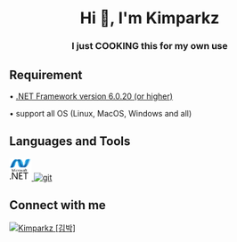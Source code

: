 <h1 align="center">Hi 👋, I'm Kimparkz</h1>
<h3 align="center">I just COOKING this for my own use</h3>


<h2 align="left">Requirement</h2>
<p>• <a href="https://dotnet.microsoft.com/en-us/download/dotnet/6.0">.NET Framework version 6.0.20 (or higher)</a></p>
<p>• support all OS (Linux, MacOS, Windows and all)</p>
<p align="left">
</p>

<h2 align="left">Languages and Tools</h2>
<p align="left"> <a href="https://dotnet.microsoft.com/" target="_blank" rel="noreferrer"> <img src="https://raw.githubusercontent.com/devicons/devicon/master/icons/dot-net/dot-net-original-wordmark.svg" alt="dotnet" width="40" height="40"/> </a> <a href="https://git-scm.com/" target="_blank" rel="noreferrer"> <img src="https://www.vectorlogo.zone/logos/git-scm/git-scm-icon.svg" alt="git" width="40" height="40"/> </a> </p>
</p>

<h2 align="left">Connect with me</h2>
<p align="left">
<a href="https://www.youtube.com/c/kimparkz" target="blank"><img align="center" src="https://raw.githubusercontent.com/rahuldkjain/github-profile-readme-generator/master/src/images/icons/Social/youtube.svg" alt="Kimparkz [김박]" height="30" width="40" /></a>
</p>
